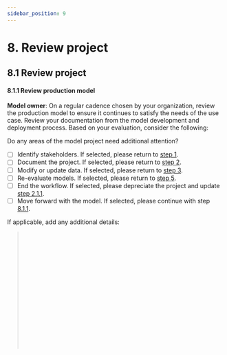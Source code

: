 ```yaml
---
sidebar_position: 9
---
```


# 8. Review project

## 8.1 Review project

#### 8.1.1 Review production model

**Model owner**: On a regular cadence chosen by your organization, review the production model to ensure it continues to satisfy the needs of the use case.
Review your documentation from the model development and deployment process.
Based on your evaluation, consider the following:

Do any areas of the model project need additional attention?

* [ ] Identify stakeholders. If selected, please return to [step 1](1-identify-stakeholders.md). 
* [ ] Document the project. If selected, please return to [step 2](2-document-project.md). 
* [ ] Modify or update data. If selected, please return to [step 3](3-prepare-and-assess-data.md). 
* [ ] Re-evaluate models. If selected, please return to [step 5](5-test-model.md).
* [ ] End the workflow. If selected, please depreciate the project and update [step 2.1.1](2-document-project.md). 
* [ ] Move forward with the model. If selected, please continue with step [8.1.1](#811-review-production-model).

If applicable, add any additional details:
> <br></br>
> <br></br>
> <br></br>
> <br></br>
> <br></br>
> <br></br>
> <br></br>
> <br></br>
